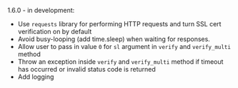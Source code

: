 1.6.0 - in development:

* Use `requests` library for performing HTTP requests and turn SSL cert
  verification on by default
* Avoid busy-looping (add time.sleep) when waiting for responses.
* Allow user to pass in value `0` for `sl` argument in `verify` and
  `verify_multi` method
* Throw an exception inside `verify` and `verify_multi` method if timeout has
  occurred or invalid status code is returned
* Add logging
